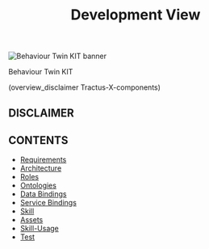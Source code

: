 ﻿---
id: overview
title: Development View
description: Behaviour Twin KIT
---

<div style={{display:'block'}}>
  <div style={{display:'inline-block', verticalAlign:'top'}}>

![Behaviour Twin KIT banner](@site/static/img/kit-icons/behaviour-twin-kit-icon-mini.png)

  </div>
  <div style={{display:'inline-block', fontSize:17, color:'rgb(255,166,1)', marginLeft:7, verticalAlign:'top', paddingTop:6}}>
Behaviour Twin KIT
  </div>
</div>

(overview_disclaimer Tractus-X-components)

## DISCLAIMER

## CONTENTS

- [Requirements](./requirements)
- [Architecture](./architecture)
- [Roles](./roles)
- [Ontologies](./ontology)
- [Data Bindings](./data-bindings)
- [Service Bindings](./service-bindings)
- [Skill](./skill)
- [Assets](./assets)
- [Skill-Usage](./skill-usage)
- [Test](./test)
